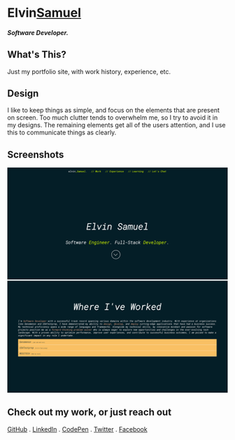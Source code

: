# <div class="text-purple">Elvin<a href="#" class="text-inherit">Samuel</a></div>

##### Software Developer. 

## What's This?
Just my portfolio site, with work history, experience, etc. 

## Design
I like to keep things as simple, and focus on the elements that are present on screen. Too much clutter tends to overwhelm me, so I try to avoid it in my designs. The remaining elements get all of the users attention, and I use this to communicate things as clearly. 

## Screenshots
![Home page of my site](/img/home_page.png)
![Where I've worked](/img/work_history.png)

## Check out my work, or just reach out
[GitHub](https://github.com/ElvinSamuel) . [LinkedIn](https://www.linkedin.com/in/elvinmsamuel/) . [CodePen](https://codepen.io/ElvinSamuel) . [Twitter](https://twitter.com/ElvinMSamuel) . [Facebook](https://www.facebook.com/elvin.samuel.5)
